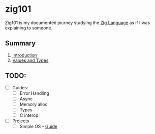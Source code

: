 # zig101
Zig101 is my documented journey studying the [Zig Language](https://ziglang.org/) as if I was explaining to someone.

## Summary
1. [Introduction](./00_introduction/README.md)
2. [Values and Types](./01_values_and_types/README.md)

## TODO:
- [ ] Guides:
    - [ ] Error Handling
    - [ ] Async
    - [ ] Memory alloc
    - [ ] Types
    - [ ] C interop
- [ ] Projects
    - [ ] Simple OS - [Guide](https://os.phil-opp.com/)
